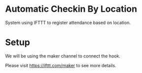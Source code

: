 # Automatic Checkin By Location
System using IFTTT to register attendance based on location.

# Setup

We will be using the maker channel to connect the hook.

Please visit https://ifttt.com/maker to see more details.
